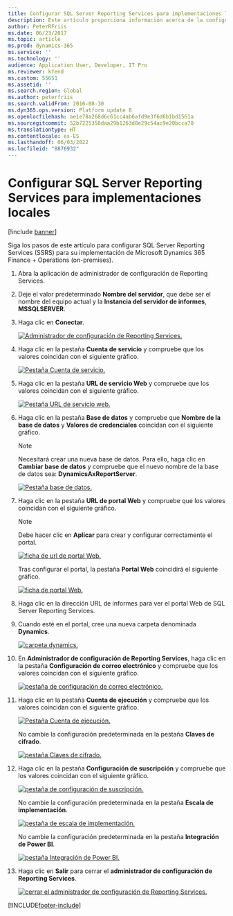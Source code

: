 ```yaml
---
title: Configurar SQL Server Reporting Services para implementaciones locales
description: Este artículo proporciona información acerca de la configuración de SQL Server Reporting Services (SSRS) para una implementación local.
author: PeterRFriis
ms.date: 06/23/2017
ms.topic: article
ms.prod: dynamics-365
ms.service: ''
ms.technology: ''
audience: Application User, Developer, IT Pro
ms.reviewer: kfend
ms.custom: 55651
ms.assetid: ''
ms.search.region: Global
ms.author: peterfriis
ms.search.validFrom: 2016-08-30
ms.dyn365.ops.version: Platform update 8
ms.openlocfilehash: ae1e78a268d6c61cc4ab6afd9e3f6d6b1bd1561a
ms.sourcegitcommit: 52b7225350daa29b1263d8e29c54ac9e20bcca70
ms.translationtype: HT
ms.contentlocale: es-ES
ms.lasthandoff: 06/03/2022
ms.locfileid: "8876932"
---
```

# <a name="configure-sql-server-reporting-services-for-on-premises-deployments"></a>Configurar SQL Server Reporting Services para implementaciones locales

[!include [banner](../includes/banner.md)]

Siga los pasos de este artículo para configurar SQL Server Reporting Services (SSRS) para su implementación de Microsoft Dynamics 365 Finance + Operations (on-premises).

1. Abra la aplicación de administrador de configuración de Reporting Services.
2. Deje el valor predeterminado **Nombre del servidor**, que debe ser el nombre del equipo actual y la **Instancia del servidor de informes**, **MSSQLSERVER**.
3. Haga clic en **Conectar**.

    [![Administrador de configuración de Reporting Services.](./media/ssrs-config-manager-01.png)](./media/ssrs-config-manager-01.png)

4. Haga clic en la pestaña **Cuenta de servicio** y compruebe que los valores coincidan con el siguiente gráfico.

    [![Pestaña Cuenta de servicio.](./media/ssrs-config-manager-02.png)](./media/ssrs-config-manager-02.png)

5. Haga clic en la pestaña **URL de servicio Web** y compruebe que los valores coincidan con el siguiente gráfico.

    [![Pestaña URL de servicio web.](./media/ssrs-config-manager-03.png)](./media/ssrs-config-manager-03.png)

6. Haga clic en la pestaña **Base de datos** y compruebe que **Nombre de la base de datos** y **Valores de credenciales** coincidan con el siguiente gráfico.

    > [!NOTE]
    > Necesitará crear una nueva base de datos. Para ello, haga clic en **Cambiar base de datos** y compruebe que el nuevo nombre de la base de datos sea: **DynamicsAxReportServer**.

    [![Pestaña base de datos.](./media/ssrs-config-manager-04.png)](./media/ssrs-config-manager-04.png)

7. Haga clic en la pestaña **URL de portal Web** y compruebe que los valores coincidan con el siguiente gráfico.

    > [!NOTE]
    > Debe hacer clic en **Aplicar** para crear y configurar correctamente el portal.

    [![ficha de url de portal Web.](./media/ssrs-config-manager-05.png)](./media/ssrs-config-manager-05.png)

    Tras configurar el portal, la pestaña **Portal Web** coincidirá el siguiente gráfico.

    [![ficha de portal Web.](./media/ssrs-config-manager-06.png)](./media/ssrs-config-manager-06.png)

8. Haga clic en la dirección URL de informes para ver el portal Web de SQL Server Reporting Services.
9. Cuando esté en el portal, cree una nueva carpeta denominada **Dynamics**.

    [![carpeta dynamics.](./media/ssrs-config-manager-07.png)](./media/ssrs-config-manager-07.png)

10. En **Administrador de configuración de Reporting Services**, haga clic en la pestaña **Configuración de correo electrónico** y compruebe que los valores coincidan con el siguiente gráfico.

    [![pestaña de configuración de correo electrónico.](./media/ssrs-config-manager-08.png)](./media/ssrs-config-manager-08.png)

11. Haga clic en la pestaña **Cuenta de ejecución** y compruebe que los valores coincidan con el siguiente gráfico.

    [![Pestaña Cuenta de ejecución.](./media/ssrs-config-manager-09.png)](./media/ssrs-config-manager-09.png)

    No cambie la configuración predeterminada en la pestaña **Claves de cifrado**.

    [![pestaña Claves de cifrado.](./media/ssrs-config-manager-10.png)](./media/ssrs-config-manager-10.png)

12. Haga clic en la pestaña **Configuración de suscripción** y compruebe que los valores coincidan con el siguiente gráfico.

    [![pestaña de configuración de suscripción.](./media/ssrs-config-manager-11.png)](./media/ssrs-config-manager-11.png)

    No cambie la configuración predeterminada en la pestaña **Escala de implementación**.

    [![pestaña de escala de implementación.](./media/ssrs-config-manager-12.png)](./media/ssrs-config-manager-12.png)

    No cambie la configuración predeterminada en la pestaña **Integración de Power BI**.

    [![pestaña Integración de Power BI.](./media/ssrs-config-manager-13.png)](./media/ssrs-config-manager-13.png)

13. Haga clic en **Salir** para cerrar el **administrador de configuración de Reporting Services**.

    [![cerrar el administrador de configuración de Reporting Services.](./media/ssrs-config-manager-14.png)](./media/ssrs-config-manager-14.png)


[!INCLUDE[footer-include](../../../includes/footer-banner.md)]
